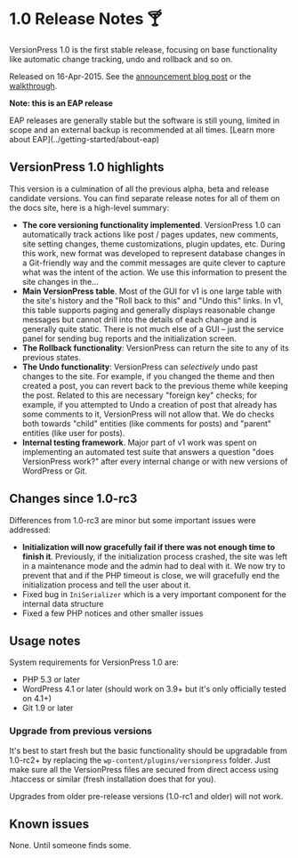 # 1.0 Release Notes 🍸

VersionPress 1.0 is the first stable release, focusing on base functionality like automatic change tracking, undo and rollback and so on.

Released on 16-Apr-2015. See the [announcement blog post](http://blog.versionpress.net/2015/04/versionpress-1-0-released/) or the [walkthrough](http://blog.versionpress.net/2015/05/versionpress-1-0-walkthrough/).


<div class="note">
  <strong>Note: this is an EAP release</strong>
  <p>EAP releases are generally stable but the software is still young, limited in scope and an external backup is recommended at all times. [Learn more about EAP](../getting-started/about-eap)</p>
</div>


## VersionPress 1.0 highlights

This version is a culmination of all the previous alpha, beta and release candidate versions. You can find separate release notes for all of them on the docs site, here is a high-level summary: 

* **The core versioning functionality implemented**. VersionPress 1.0 can automatically track actions like post / pages updates, new comments, site setting changes, theme customizations, plugin updates, etc. During this work, new format was developed to represent database changes in a Git-friendly way and the commit messages are quite clever to capture what was the intent of the action. We use this information to present the site changes in the...
* **Main VersionPress table**. Most of the GUI for v1 is one large table with the site's history and the "Roll back to this" and "Undo this" links. In v1, this table supports paging and generally displays reasonable change messages but cannot drill into the details of each change and is generally quite static. There is not much else of a GUI – just the service panel for sending bug reports and the initialization screen.
* **The Rollback functionality**: VersionPress can return the site to any of its previous states.
* **The Undo functionality**: VersionPress can *selectively* undo past changes to the site. For example, if you changed the theme and then created a post, you can revert back to the previous theme while keeping the post. Related to this are necessary "foreign key" checks; for example, if you attempted to Undo a creation of post that already has some comments to it, VersionPress will not allow that. We do checks both towards "child" entities (like comments for posts) and "parent" entities (like user for posts).
* **Internal testing framework**. Major part of v1 work was spent on implementing an automated test suite that answers a question "does VersionPress work?" after every internal change or with new versions of WordPress or Git.


## Changes since 1.0-rc3

Differences from 1.0-rc3 are minor but some important issues were addressed:

 * **Initialization will now gracefully fail if there was not enough time to finish it**. Previously, if the initialization process crashed, the site was left in a maintenance mode and the admin had to deal with it. We now try to prevent that and if the PHP timeout is close, we will gracefully end the initialization process and tell the user about it.
 * Fixed bug in `IniSerializer` which is a very important component for the internal data structure
 * Fixed a few PHP notices and other smaller issues


## Usage notes

System requirements for VersionPress 1.0 are:

* PHP 5.3 or later
* WordPress 4.1 or later (should work on 3.9+ but it's only officially tested on 4.1+)
* Git 1.9 or later

### Upgrade from previous versions 

It's best to start fresh but the basic functionality should be upgradable from 1.0-rc2+ by replacing the `wp-content/plugins/versionpress` folder. Just make sure all the VersionPress files are secured from direct access using .htaccess or similar (fresh installation does that for you).

Upgrades from older pre-release versions (1.0-rc1 and older) will not work.


## Known issues ##

None. Until someone finds some.